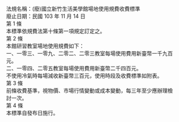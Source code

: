 法規名稱：(廢)國立新竹生活美學館場地使用規費收費標準  
廢止日期：民國 103 年 11 月 14 日  
第 1 條  
本標準依規費法第十條第一項規定訂定之。  
第 2 條  
本館研習教室場地使用規費如下：  
一、一零三、一零九、二零二、二零三教室每場使用費用新臺幣一千九百  
元。  
二、一零四、二零五教室每場使用費用新臺幣二千四百元。  
不使用冷氣時每場減收新臺幣三百元，使用時段及收費標準如附表。  
第 3 條  
前條收費基準，視物價、市場行情變動或成本變動，每三年至少應辦理檢  
討一次。  
第 4 條  
本標準自發布日施行。  


